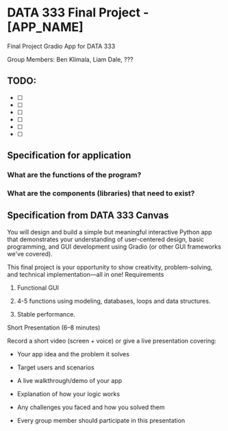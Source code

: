 # DATA 333 Final Project - [APP_NAME]

Final Project Gradio App for DATA 333 

Group Members: Ben Klimala, Liam Dale, ???

## TODO:

- [ ]
- [ ]
- [ ]
- [ ]
- [ ]
- [ ]

## Specification for application

### What are the functions of the program?

### What are the components (libraries) that need to exist?

## Specification from DATA 333 Canvas

You will design and build a simple but meaningful interactive Python app that demonstrates your understanding of user-centered design, basic programming, and GUI development using Gradio (or other GUI frameworks we've covered).

This final project is your opportunity to show creativity, problem-solving, and technical implementation—all in one!
Requirements

1. Functional GUI

2. 4-5 functions using modeling, databases, loops and data structures. 

3. Stable performance.

Short Presentation (6–8 minutes)

Record a short video (screen + voice) or give a live presentation covering:

- Your app idea and the problem it solves

- Target users and scenarios

- A live walkthrough/demo of your app

- Explanation of how your logic works

- Any challenges you faced and how you solved them

- Every group member should participate in this presentation


